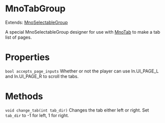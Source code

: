 # MnoTabGroup

Extends: [MnoSelectableGroup](mnoselectablegroup.md)

A special MnoSelectableGroup designer for use with [MnoTab](mnotab.md) to make a tab list of pages.

# Properties

`bool accepts_page_inputs` Whether or not the player can use In.UI_PAGE_L and In.UI_PAGE_R to scroll the tabs.

# Methods

`void change_tab(int tab_dir)` Changes the tab either left or right. Set `tab_dir` to -1 for left, 1 for right.